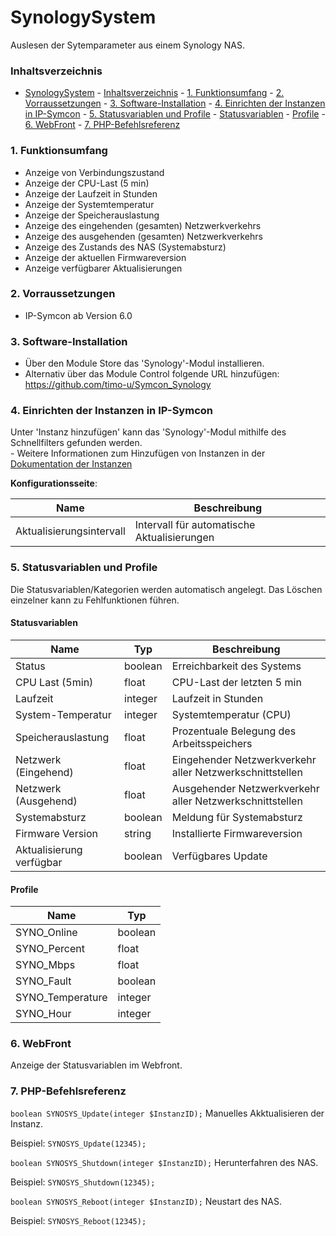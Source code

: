 # SynologySystem
Auslesen der Sytemparameter aus einem Synology NAS.

### Inhaltsverzeichnis

- [SynologySystem](#synologysystem)
		- [Inhaltsverzeichnis](#inhaltsverzeichnis)
		- [1. Funktionsumfang](#1-funktionsumfang)
		- [2. Vorraussetzungen](#2-vorraussetzungen)
		- [3. Software-Installation](#3-software-installation)
		- [4. Einrichten der Instanzen in IP-Symcon](#4-einrichten-der-instanzen-in-ip-symcon)
		- [5. Statusvariablen und Profile](#5-statusvariablen-und-profile)
			- [Statusvariablen](#statusvariablen)
			- [Profile](#profile)
		- [6. WebFront](#6-webfront)
		- [7. PHP-Befehlsreferenz](#7-php-befehlsreferenz)

### 1. Funktionsumfang

* Anzeige von Verbindungszustand
* Anzeige der CPU-Last (5 min)
* Anzeige der Laufzeit in Stunden
* Anzeige der Systemtemperatur
* Anzeige der Speicherauslastung
* Anzeige des eingehenden (gesamten) Netzwerkverkehrs
* Anzeige des ausgehenden (gesamten) Netzwerkverkehrs
* Anzeige des Zustands des NAS (Systemabsturz)
* Anzeige der aktuellen Firmwareversion
* Anzeige verfügbarer Aktualisierungen

### 2. Vorraussetzungen

- IP-Symcon ab Version 6.0

### 3. Software-Installation

* Über den Module Store das 'Synology'-Modul installieren.
* Alternativ über das Module Control folgende URL hinzufügen: https://github.com/timo-u/Symcon_Synology

### 4. Einrichten der Instanzen in IP-Symcon

 Unter 'Instanz hinzufügen' kann das 'Synology'-Modul mithilfe des Schnellfilters gefunden werden.  
	- Weitere Informationen zum Hinzufügen von Instanzen in der [Dokumentation der Instanzen](https://www.symcon.de/service/dokumentation/konzepte/instanzen/#Instanz_hinzufügen)

__Konfigurationsseite__:

Name     | Beschreibung
-------- | ------------------
 Aktualisierungsintervall   | Intervall für automatische Aktualisierungen 

### 5. Statusvariablen und Profile

Die Statusvariablen/Kategorien werden automatisch angelegt. Das Löschen einzelner kann zu Fehlfunktionen führen.

#### Statusvariablen

Name   | Typ     | Beschreibung
------ | ------- | ------------
Status               | boolean | Erreichbarkeit des Systems 
CPU Last (5min)      | float   | CPU-Last der letzten 5 min
Laufzeit             | integer | Laufzeit in Stunden
System-Temperatur    | integer | Systemtemperatur (CPU)
Speicherauslastung   | float   | Prozentuale Belegung des Arbeitsspeichers
Netzwerk (Eingehend) | float   | Eingehender Netzwerkverkehr aller Netzwerkschnittstellen
Netzwerk (Ausgehend) | float   | Ausgehender Netzwerkverkehr aller Netzwerkschnittstellen
Systemabsturz        | boolean | Meldung für Systemabsturz
Firmware Version     | string  | Installierte Firmwareversion
Aktualisierung verfügbar| boolean | Verfügbares Update


#### Profile

Name   | Typ
------ | -------
SYNO_Online          | boolean
SYNO_Percent         | float
SYNO_Mbps            | float
SYNO_Fault           | boolean
SYNO_Temperature     | integer
SYNO_Hour            | integer

### 6. WebFront


Anzeige der Statusvariablen im Webfront.

### 7. PHP-Befehlsreferenz

`boolean SYNOSYS_Update(integer $InstanzID);`
Manuelles Akktualisieren der Instanz. 

Beispiel:
`SYNOSYS_Update(12345);`


`boolean SYNOSYS_Shutdown(integer $InstanzID);`
Herunterfahren des NAS.

Beispiel:
`SYNOSYS_Shutdown(12345);`


`boolean SYNOSYS_Reboot(integer $InstanzID);`
Neustart des NAS.

Beispiel:
`SYNOSYS_Reboot(12345);`